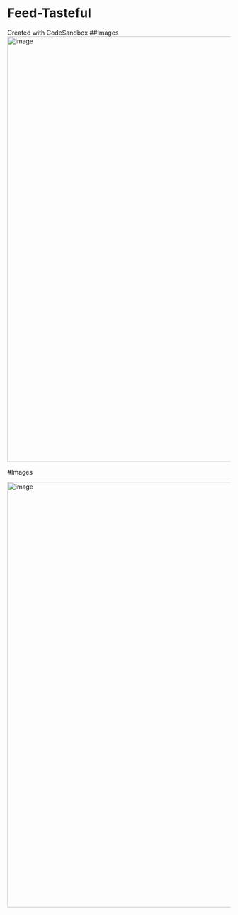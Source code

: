 # Feed-Tasteful
Created with CodeSandbox
##Images
<img width="960" alt="image" src="https://user-images.githubusercontent.com/76881511/151693736-584bdd66-3f61-47a9-826e-fe707680ebcd.png">

#Images

<img width="960" alt="image" src="https://user-images.githubusercontent.com/76881511/151693714-74ea59b5-a91e-4d7a-b03f-b0def8b49d7b.png">
